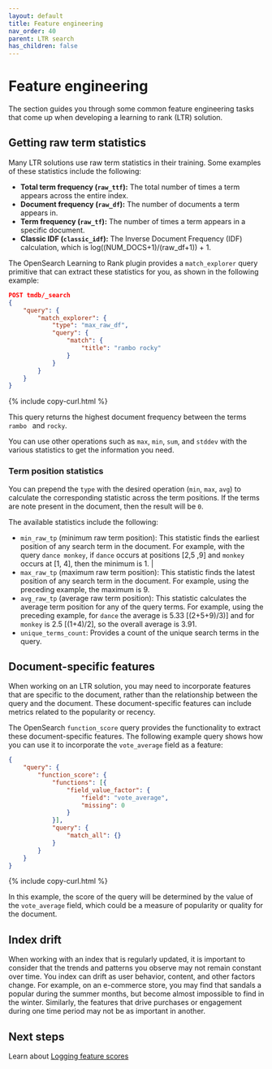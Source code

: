 ```yaml
---
layout: default
title: Feature engineering
nav_order: 40
parent: LTR search
has_children: false
---
```


# Feature engineering

The section guides you through some common feature engineering tasks that come up when developing a learning to rank (LTR) solution.

## Getting raw term statistics

Many LTR solutions use raw term statistics in their training. Some examples of these statistics include the following: 
- **Total term frequency (`raw_ttf`):** The total number of times a term appears across the entire index.
- **Document frequency (`raw_df`):** The number of documents a term appears in.
- **Term frequency (`raw_tf`):** The number of times a term appears in a specific document. 
- **Classic IDF (`classic_idf`):** The Inverse Document Frequency (IDF) calculation, which is log((NUM_DOCS+1)/(raw_df+1)) + 1.

The OpenSearch Learning to Rank plugin provides a `match_explorer` query primitive that can extract these statistics for you, as shown in the following example: 

```json
POST tmdb/_search
{
    "query": {
        "match_explorer": {
            "type": "max_raw_df",
            "query": {
                "match": {
                    "title": "rambo rocky"
                }
            }
        }
    }
}
```
{% include copy-curl.html %}

This query returns the highest document frequency between the terms `rambo ` and `rocky`. 

You can use other operations such as `max`, `min`, `sum`, and `stddev` with the various statistics to get the information you need.

### Term position statistics

You can prepend the `type` with the desired operation (`min`, `max`, `avg`) to calculate the corresponding statistic across the term positions. If the terms are note present in the document, then the result will be `0`. 

The available statistics include the following:

- `min_raw_tp` (minimum raw term position): This statistic finds the earliest position of any search term in the document. For example, with the query `dance monkey`, if `dance` occurs at positions [2,5 ,9] and `monkey` occurs at [1, 4], then the minimum is 1.                                     |
- `max_raw_tp` (maximum raw term position): This statistic finds the latest position of any search term in the document. For example, using the preceding example, the maximum is 9.
- `avg_raw_tp` (average raw term position): This statistic calculates the average term position for any of the query terms. For example, using the preceding example, for `dance` the average is 5.33 [(2+5+9)/3)] and for `monkey` is 2.5 [(1+4)/2], so the overall average is 3.91.
- `unique_terms_count`: Provides a count of the unique search terms in the query.

## Document-specific features

When working on an LTR solution, you may need to incorporate features that are specific to the document, rather than the relationship between the query and the document. These document-specific features can include metrics related to the popularity or recency. 

The OpenSearch `function_score` query provides the functionality to extract these document-specific features. The following example query shows how you can use it to incorporate the `vote_average` field as a feature:

```json
{
    "query": {
        "function_score": {
            "functions": [{
                "field_value_factor": {
                    "field": "vote_average",
                    "missing": 0
                }
            }],
            "query": {
                "match_all": {}
            }
        }
    }
}
```
{% include copy-curl.html %}

In this example, the score of the query will be determined by the value of the `vote_average` field, which could be a measure of popularity or quality for the document.

## Index drift

When working with an index that is regularly updated, it is important to consider that the trends and patterns you observe may not remain constant over time. You index can drift as user behavior, content, and other factors change. For example, on an e-commerce store, you may find that sandals a popular during the summer months, but become almost impossible to find in the winter. Similarly, the features that drive purchases or engagement during one time period may not be as important in another. 

## Next steps

Learn about [Logging feature scores]({{site.url}}{{site.baseurl}}/search-plugins/ltr/logging-features/)
